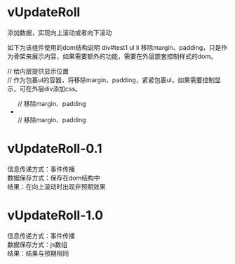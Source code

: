 # vUpdateRoll
添加数据，实现向上滚动或者向下滚动

如下为该组件使用的dom结构说明
div#test1 ul li  移除margin、padding，只是作为骨架来展示内容，如果需要额外的功能，需要在外层嵌套控制样式的dom。
<div class="wrap"> // 给内层提供显示位置
	<div id="test1" class="example"> // 作为包裹ul的容器，将移除margin、padding，紧紧包裹ul，如果需要控制显示，可在外层div添加css。
		<ul> // 移除margin、padding
			<li></li> // 移除margin、padding
		</ul>
	</div>
</div>

# vUpdateRoll-0.1
信息传递方式：事件传播<br>
数据保存方式：保存在dom结构中<br>
结果：在向上滚动时出现非预期效果<br>

# vUpdateRoll-1.0
信息传递方式：事件传播 <br>
数据保存方式：js数组<br>
结果：结果与预期相同<br>

